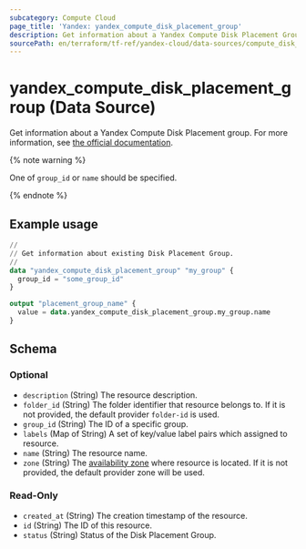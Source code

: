 ```yaml
---
subcategory: Compute Cloud
page_title: 'Yandex: yandex_compute_disk_placement_group'
description: Get information about a Yandex Compute Disk Placement Group.
sourcePath: en/terraform/tf-ref/yandex-cloud/data-sources/compute_disk_placement_group.md
---
```


# yandex_compute_disk_placement_group (Data Source)

Get information about a Yandex Compute Disk Placement group. For more information, see [the official documentation](https://yandex.cloud/docs/compute/concepts/disk#nr-disks).

{% note warning %}

One of `group_id` or `name` should be specified.

{% endnote %}


## Example usage

```terraform
//
// Get information about existing Disk Placement Group.
//
data "yandex_compute_disk_placement_group" "my_group" {
  group_id = "some_group_id"
}

output "placement_group_name" {
  value = data.yandex_compute_disk_placement_group.my_group.name
}
```

<!-- schema generated by tfplugindocs -->
## Schema

### Optional

- `description` (String) The resource description.
- `folder_id` (String) The folder identifier that resource belongs to. If it is not provided, the default provider `folder-id` is used.
- `group_id` (String) The ID of a specific group.
- `labels` (Map of String) A set of key/value label pairs which assigned to resource.
- `name` (String) The resource name.
- `zone` (String) The [availability zone](https://yandex.cloud/docs/overview/concepts/geo-scope) where resource is located. If it is not provided, the default provider zone will be used.

### Read-Only

- `created_at` (String) The creation timestamp of the resource.
- `id` (String) The ID of this resource.
- `status` (String) Status of the Disk Placement Group.

